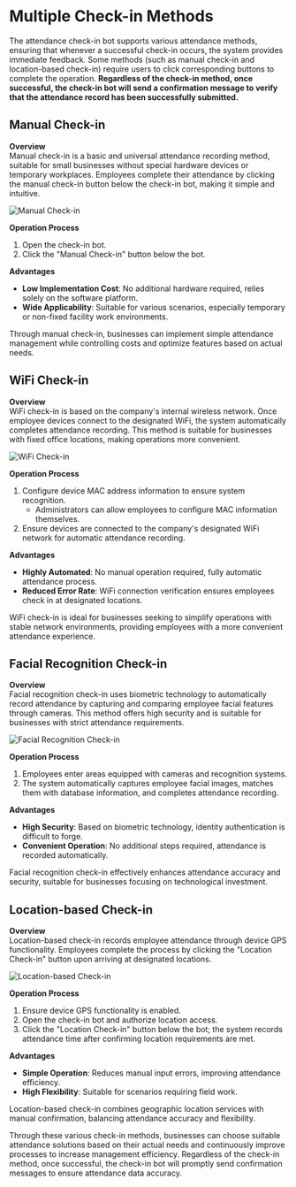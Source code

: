 # Multiple Check-in Methods

The attendance check-in bot supports various attendance methods, ensuring that whenever a successful check-in occurs, the system provides immediate feedback. Some methods (such as manual check-in and location-based check-in) require users to click corresponding buttons to complete the operation. **Regardless of the check-in method, once successful, the check-in bot will send a confirmation message to verify that the attendance record has been successfully submitted.**

## Manual Check-in

**Overview**  
Manual check-in is a basic and universal attendance recording method, suitable for small businesses without special hardware devices or temporary workplaces. Employees complete their attendance by clicking the manual check-in button below the check-in bot, making it simple and intuitive.

![Manual Check-in](/images/en/en_pro_checkin_setting_pic_12.png)

**Operation Process**  
1. Open the check-in bot.  
2. Click the "Manual Check-in" button below the bot.

**Advantages**  
- **Low Implementation Cost**: No additional hardware required, relies solely on the software platform.  
- **Wide Applicability**: Suitable for various scenarios, especially temporary or non-fixed facility work environments.

Through manual check-in, businesses can implement simple attendance management while controlling costs and optimize features based on actual needs.

## WiFi Check-in

**Overview**  
WiFi check-in is based on the company's internal wireless network. Once employee devices connect to the designated WiFi, the system automatically completes attendance recording. This method is suitable for businesses with fixed office locations, making operations more convenient.

![WiFi Check-in](/images/en/en_pro_checkin_setting_pic_15.png)

**Operation Process**  
1. Configure device MAC address information to ensure system recognition.  
   - Administrators can allow employees to configure MAC information themselves.  
2. Ensure devices are connected to the company's designated WiFi network for automatic attendance recording.

**Advantages**  
- **Highly Automated**: No manual operation required, fully automatic attendance process.  
- **Reduced Error Rate**: WiFi connection verification ensures employees check in at designated locations.

WiFi check-in is ideal for businesses seeking to simplify operations with stable network environments, providing employees with a more convenient attendance experience.

## Facial Recognition Check-in

**Overview**  
Facial recognition check-in uses biometric technology to automatically record attendance by capturing and comparing employee facial features through cameras. This method offers high security and is suitable for businesses with strict attendance requirements.

![Facial Recognition Check-in](/images/en/en_pro_checkin_setting_pic_16.png)

**Operation Process**  
1. Employees enter areas equipped with cameras and recognition systems.  
2. The system automatically captures employee facial images, matches them with database information, and completes attendance recording.

**Advantages**  
- **High Security**: Based on biometric technology, identity authentication is difficult to forge.  
- **Convenient Operation**: No additional steps required, attendance is recorded automatically.

Facial recognition check-in effectively enhances attendance accuracy and security, suitable for businesses focusing on technological investment.

## Location-based Check-in

**Overview**  
Location-based check-in records employee attendance through device GPS functionality. Employees complete the process by clicking the "Location Check-in" button upon arriving at designated locations.

![Location-based Check-in](/images/en/en_pro_checkin_setting_pic_13.png)

**Operation Process**  
1. Ensure device GPS functionality is enabled.  
2. Open the check-in bot and authorize location access.  
3. Click the "Location Check-in" button below the bot; the system records attendance time after confirming location requirements are met.

**Advantages**  
- **Simple Operation**: Reduces manual input errors, improving attendance efficiency.  
- **High Flexibility**: Suitable for scenarios requiring field work.

Location-based check-in combines geographic location services with manual confirmation, balancing attendance accuracy and flexibility.

Through these various check-in methods, businesses can choose suitable attendance solutions based on their actual needs and continuously improve processes to increase management efficiency. Regardless of the check-in method, once successful, the check-in bot will promptly send confirmation messages to ensure attendance data accuracy.